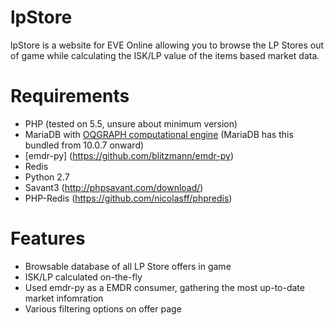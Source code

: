lpStore
=======

lpStore is a website for EVE Online allowing you to browse the LP Stores out of game while calculating the ISK/LP 
value of the items based market data.

Requirements
============
* PHP (tested on 5.5, unsure about minimum version)
* MariaDB with [OQGRAPH computational engine](http://openquery.com.au/node/23) (MariaDB has this bundled from 10.0.7 onward)
* [emdr-py] (https://github.com/blitzmann/emdr-py)
* Redis
* Python 2.7
* Savant3 (http://phpsavant.com/download/)
* PHP-Redis (https://github.com/nicolasff/phpredis)
    
Features
============
* Browsable database of all LP Store offers in game
* ISK/LP calculated on-the-fly
* Used emdr-py as a EMDR consumer, gathering the most up-to-date market infomration
* Various filtering options on offer page
